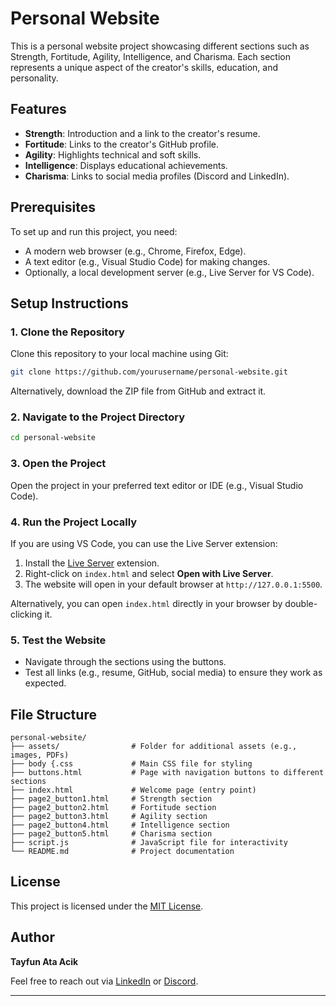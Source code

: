 # Personal Website

This is a personal website project showcasing different sections such as Strength, Fortitude, Agility, Intelligence, and Charisma. Each section represents a unique aspect of the creator's skills, education, and personality.

## Features
- **Strength**: Introduction and a link to the creator's resume.
- **Fortitude**: Links to the creator's GitHub profile.
- **Agility**: Highlights technical and soft skills.
- **Intelligence**: Displays educational achievements.
- **Charisma**: Links to social media profiles (Discord and LinkedIn).

## Prerequisites
To set up and run this project, you need:
- A modern web browser (e.g., Chrome, Firefox, Edge).
- A text editor (e.g., Visual Studio Code) for making changes.
- Optionally, a local development server (e.g., Live Server for VS Code).

## Setup Instructions

### 1. Clone the Repository
Clone this repository to your local machine using Git:
```bash
git clone https://github.com/yourusername/personal-website.git
```

Alternatively, download the ZIP file from GitHub and extract it.

### 2. Navigate to the Project Directory
```bash
cd personal-website
```

### 3. Open the Project
Open the project in your preferred text editor or IDE (e.g., Visual Studio Code).

### 4. Run the Project Locally
If you are using VS Code, you can use the Live Server extension:
1. Install the [Live Server](https://marketplace.visualstudio.com/items?itemName=ritwickdey.LiveServer) extension.
2. Right-click on `index.html` and select **Open with Live Server**.
3. The website will open in your default browser at `http://127.0.0.1:5500`.

Alternatively, you can open `index.html` directly in your browser by double-clicking it.

### 5. Test the Website
- Navigate through the sections using the buttons.
- Test all links (e.g., resume, GitHub, social media) to ensure they work as expected.

## File Structure
```
personal-website/
├── assets/                # Folder for additional assets (e.g., images, PDFs)
├── body {.css             # Main CSS file for styling
├── buttons.html           # Page with navigation buttons to different sections
├── index.html             # Welcome page (entry point)
├── page2_button1.html     # Strength section
├── page2_button2.html     # Fortitude section
├── page2_button3.html     # Agility section
├── page2_button4.html     # Intelligence section
├── page2_button5.html     # Charisma section
├── script.js              # JavaScript file for interactivity
└── README.md              # Project documentation
```

## License
This project is licensed under the [MIT License](LICENSE).

## Author
**Tayfun Ata Acik**

Feel free to reach out via [LinkedIn](https://www.linkedin.com/in/tayfun-acik-756a74312/) or [Discord](https://discordapp.com/users/1245497088712900628).

---
